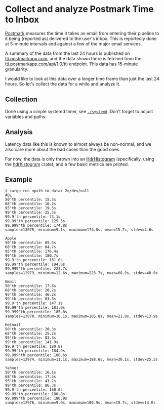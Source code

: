 # Collect and analyze Postmark Time to Inbox

[Postmark] measures the time it takes an email from entering their pipeline to it being (reported
as) delivered to the user's inbox. This is reportedly done at 5-minute intervals and against a few
of the major email services.

A summary of the data from the last 24 hours is published on [tti.postmarkapp.com], and the data
shown there is fetched from the [tti.postmarkapp.com/api/1.0/tti] endpoint. This data has 15-minute
granularity.

I would like to look at this data over a longer time frame than just the last 24 hours. So let's
collect the data for a while and analyze it.

[Postmark]: https://postmarkapp.com/
[tti.postmarkapp.com]: https://tti.postmarkapp.com
[tti.postmarkapp.com/api/1.0/tti]: https://tti.postmarkapp.com/api/1.0/tti

## Collection

Done using a simple systemd timer, see [`./systemd`](./systemd). Don't forget to adjust variables
and paths.

## Analysis

Latency data like this is known to almost always be non-normal, and we also care more about the bad
cases than the good ones.

For now, the data is only thrown into an [HdrHistogram] (specifically, using the [hdrhistogram]
crate), and a few basic metrics are printed.

## Example

```
$ cargo run <path to data> 2>/dev/null
AOL
50'th percentile: 15.3s
68'th percentile: 16.2s
95'th percentile: 19.5s
99'th percentile: 25.5s
99.9'th percentile: 73.1s
99.99'th percentile: 125.3s
99.999'th percentile: 174.8s
samples=13075, minimum=9.1s, maximum=174.8s, mean=15.7s, stdev=4.6s

Apple
50'th percentile: 65.5s
68'th percentile: 84.7s
95'th percentile: 176.4s
99'th percentile: 180.7s
99.9'th percentile: 181.0s
99.99'th percentile: 194.6s
99.999'th percentile: 223.7s
samples=12973, minimum=12.6s, maximum=223.7s, mean=68.9s, stdev=48.0s

Gmail
50'th percentile: 17.8s
68'th percentile: 20.2s
95'th percentile: 46.2s
99'th percentile: 83.3s
99.9'th percentile: 147.1s
99.99'th percentile: 181.0s
99.999'th percentile: 185.8s
samples=13070, minimum=10.1s, maximum=185.8s, mean=21.8s, stdev=13.9s

Hotmail
50'th percentile: 20.3s
68'th percentile: 25.2s
95'th percentile: 83.3s
99'th percentile: 141.9s
99.9'th percentile: 180.8s
99.99'th percentile: 184.9s
99.999'th percentile: 188.6s
samples=12974, minimum=11.1s, maximum=188.6s, mean=30.1s, stdev=25.3s

Yahoo!
50'th percentile: 16.1s
68'th percentile: 17.5s
95'th percentile: 43.2s
99'th percentile: 86.3s
99.9'th percentile: 160.0s
99.99'th percentile: 180.8s
99.999'th percentile: 180.9s
samples=12976, minimum=9.0s, maximum=180.9s, mean=19.7s, stdev=14.0s
```

[HdrHistogram]: https://github.com/HdrHistogram/HdrHistogram
[hdrhistogram crate]: https://docs.rs/hdrhistogram/latest/hdrhistogram/
